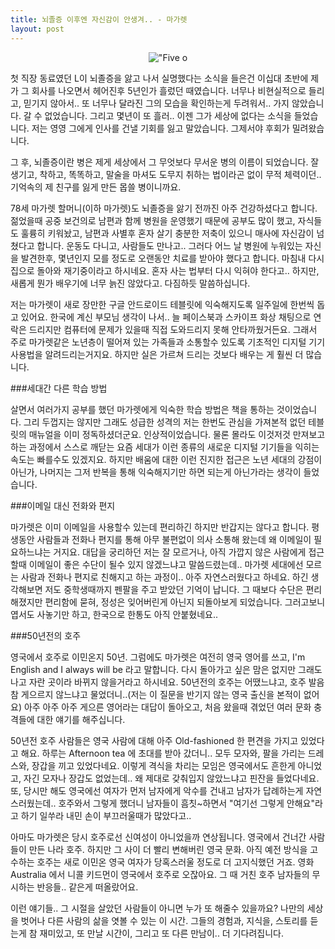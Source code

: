 ```yaml
---
title: 뇌졸증 이후엔 자신감이 안생겨.. - 마가렛
layout: post
---
```

<div class='pixels-photo'>
  <center><p>
    <img src='https://drscdn.500px.org/photo/74812315/m%3D900/8b725a6410f6b2231faad95ede84393e' alt='"Five o'clock" by Livia Corcoveanu on 500px.com'>
  </p></center>
  <a href='https://500px.com/photo/74812315/-five-o-clock-by-livia-corcoveanu' alt='"Five o'clock" by Livia Corcoveanu on 500px.com'></a>
</div>
<script type='text/javascript' src='https://500px.com/embed.js'></script>

첫 직장 동료였던 L이 뇌졸증을 앓고 나서 실명했다는 소식을 들은건 이십대 초반에 제가 그 회사를 나오면서 헤어진후 5년인가 흘렀던 때였습니다. 너무나 비현실적으로 들리고, 믿기지 않아서.. 또 너무나 달라진 그의 모습을 확인하는게 두려워서.. 가지 않았습니다. 갈 수 없었습니다. 그리고 몇년이 또 흘러.. 이젠 그가 세상에 없다는 소식을 들었습니다. 저는 영영 그에게 인사를 건낼 기회를 잃고 말았습니다. 그제서야 후회가 밀려왔습니다. 

그 후, 뇌졸증이란 병은 제게 세상에서 그 무엇보다 무서운 병의 이름이 되었습니다. 잘생기고, 착하고, 똑똑하고, 말술을 마셔도 도무지 취하는 법이라곤 없이 무적 체력이던.. 기억속의 제 친구를 잃게 만든 몹쓸 병이니까요. 

78세 마가렛 할머니(이하 마가렛)도 뇌졸증을 앓기 전까진 아주 건강하셨다고 합니다. 젊었을때 공중 보건의로 남편과 함께 병원을 운영했기 때문에 공부도 많이 했고, 자식들도 훌륭히 키워놨고, 남편과 사별후 혼자 살기 충분한 저축이 있으니 매사에 자신감이 넘쳤다고 합니다. 운동도 다니고, 사람들도 만나고.. 그러다 어느 날 병원에 누워있는 자신을 발견한후, 몇년인지 모를 정도로 오랜동안 치료를 받아야 했다고 합니다. 마침내 다시 집으로 돌아와 재기중이라고 하시네요. 혼자 사는 법부터 다시 익혀야 한다고.. 하지만, 새롭게 뭔가 배우기에 너무 늙진 않았다고. 다짐하듯 말씀하십니다. 

저는 마가렛이 새로 장만한 구글 안드로이드 테블릿에 익숙해지도록 일주일에 한번씩 돕고 있어요. 한국에 계신 부모님 생각이 나서.. 늘 페이스북과 스카이프 화상 채팅으로 연락은 드리지만 컴퓨터에 문제가 있을때 직접 도와드리지 못해 안타까웠거든요. 그래서 주로 마가렛같은 노년층이 떨어져 있는 가족들과 소통할수 있도록 기초적인 디지털 기기 사용법을 알려드리는거지요. 하지만 실은 가르쳐 드리는 것보다 배우는 게 훨씬 더 많습니다. 

###세대간 다른 학습 방법

살면서 여러가지 공부를 했던 마가렛에게 익숙한 학습 방법은 책을 통하는 것이었습니다. 그리 두껍지는 않지만 그래도 성급한 성격의 저는 한번도 관심을 가져본적 없던 테블릿의 매뉴얼을 이미 정독하셨더군요. 인상적이었습니다. 물론 몰라도 이것저것 만져보고 하는 과정에서 스스로 깨닫는 요즘 세대가 이런 종류의 새로운 디지털 기기들을 익히는 속도는 빠를수도 있겠지요. 하지만 배움에 대한 이런 진지한 접근은 노년 세대의 강점이 아닌가, 나머지는 그저 반복을 통해 익숙해지기만 하면 되는게 아닌가라는 생각이 들었습니다. 

###이메일 대신 전화와 편지

마가렛은 이미 이메일을 사용할수 있는데 편리하긴 하지만 반갑지는 않다고 합니다. 평생동안 사람들과 전화나 편지를 통해 아무 불편없이 의사 소통해 왔는데 왜 이메일이 필요하느냐는 거지요. 대답을 궁리하던 저는 잘 모르거나, 아직 가깝지 않은 사람에게 접근할때 이메일이 좋은 수단이 될수 있지 않겠느냐고 말씀드렸는데.. 마가렛 세대에선 모르는 사람과 전화나 편지로 친해지고 하는 과정이.. 아주 자연스러웠다고 하네요. 하긴 생각해보면 저도 중학생때까지 펜팔을 주고 받았던 기억이 납니다. 그 때보다 수단은 편리해졌지만 편리함에 묻혀, 정성은 잊어버린게 아닌지 되돌아보게 되었습니다. 그러고보니 엽서도 사놓기만 하고, 한국으로 한통도 아직 안붙혔네요.. 

###50년전의 호주

영국에서 호주로 이민온지 50년. 그럼에도 마가렛은 여전히 영국 영어를 쓰고, I'm English and I always will be 라고 말합니다. 다시 돌아가고 싶은 맘은 없지만 그래도 나고 자란 곳이라 바뀌지 않을거라고 하시네요. 50년전의 호주는 어땠느냐고, 호주 발음 참 게으르지 않느냐고 물었더니..(저는 이 질문을 반기지 않는 영국 출신을 본적이 없어요) 아주 아주 아주 게으른 영어라는 대답이 돌아오고, 처음 왔을때 겪었던 여러 문화 충격들에 대한 얘기를 해주십니다. 

50년전 호주 사람들은 영국 사람에 대해 아주 Old-fashioned 한 편견을 가지고 있었다고 해요. 하루는 Afternoon tea 에 초대를 받아 갔더니.. 모두 모자와, 팔을 가리는 드레스와, 장갑을 끼고 있었다네요. 이렇게 격식을 차리는 모임은 영국에서도 흔한게 아니었고, 자긴 모자나 장갑도 없었는데.. 왜 제대로 갖춰입지 않았느냐고 핀잔을 들었다네요. 또, 당시만 해도 영국에선 여자가 먼저 남자에게 악수를 건내고 남자가 답례하는게 자연스러웠는데.. 호주와서 그렇게 했더니 남자들이 흠칫~하면서 "여기선 그렇게 안해요"라고 하기 일쑤라 내민 손이 부끄러울때가 많았다고.. 

아마도 마가렛은 당시 호주로선 신여성이 아니었을까 연상됩니다. 영국에서 건너간 사람들이 만든 나라 호주. 하지만 그 사이 더 빨리 변해버린 영국 문화. 아직 예전 방식을 고수하는 호주는 새로 이민온 영국 여자가 당혹스러울 정도로 더 고지식했던 거죠. 영화 Australia 에서 니콜 키드먼이 영국에서 호주로 오잖아요. 그 때 거친 호주 남자들의 무시하는 반응들.. 같은게 떠올랐어요. 

이런 얘기들.. 그 시절을 살았던 사람들이 아니면 누가 또 해줄수 있을까요? 나만의 세상을 벗어나 다른 사람의 삶을 엿볼 수 있는 이 시간. 그들의 경험과, 지식을, 스토리를 듣는게 참 재미있고, 또 만날 시간이, 그리고 또 다른 만남이.. 더 기다려집니다.